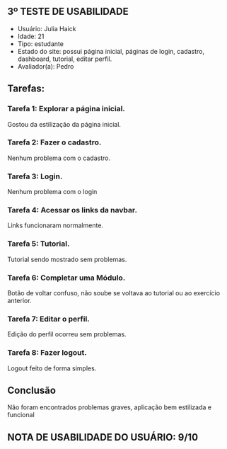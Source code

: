 ## 3º TESTE DE USABILIDADE

- Usuário: Julia Haick
- Idade: 21
- Tipo: estudante
- Estado do site: possui página inicial, páginas de login, cadastro, dashboard, tutorial, editar perfil.
- Avaliador(a): Pedro

## Tarefas:

### Tarefa 1: Explorar a página inicial.

Gostou da estilização da página inicial.

### Tarefa 2: Fazer o cadastro.

Nenhum problema com o cadastro.

### Tarefa 3: Login.

Nenhum problema com o login

### Tarefa 4: Acessar os links da navbar.

Links funcionaram normalmente.

### Tarefa 5: Tutorial.

Tutorial sendo mostrado sem problemas.

### Tarefa 6: Completar uma Módulo.

Botão de voltar confuso, não soube se voltava ao tutorial ou ao exercício anterior.

### Tarefa 7: Editar o perfil.

Edição do perfil ocorreu sem problemas.

### Tarefa 8: Fazer logout.

Logout feito de forma simples.

## Conclusão

Não foram encontrados problemas graves, aplicação bem estilizada e funcional

## NOTA DE USABILIDADE DO USUÁRIO: 9/10
